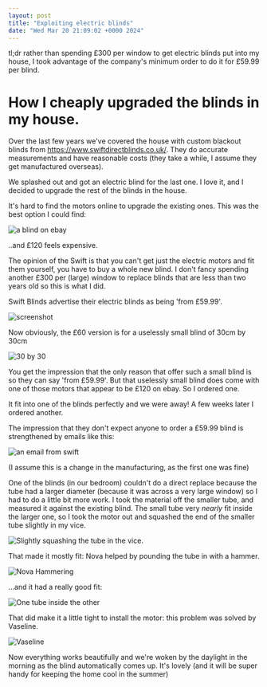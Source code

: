 ```yaml
---
layout: post
title: "Exploiting electric blinds"
date: "Wed Mar 20 21:09:02 +0000 2024"
---
```


tl;dr rather than spending £300 per window to get electric blinds put into my house, I took advantage of the company's minimum order to do it for £59.99 per blind. 

# How I cheaply upgraded the blinds in my house.

Over the last few years we've covered the house with custom blackout blinds from https://www.swiftdirectblinds.co.uk/.  They do accurate measurements and have reasonable costs (they take a while, I assume they get manufactured overseas).  

We splashed out and got an electric blind for the last one.  I love it, and I decided to upgrade the rest of the blinds in the house.  

It's hard to find the motors online to upgrade the existing ones. This was the best option I could find:

![a blind on ebay](/assets/images/ebay.png) 

..and £120 feels expensive. 

The opinion of the Swift is that you can't get just the electric motors and fit them yourself, you have to buy a whole new blind.  I don't fancy spending another £300 per (large) window to replace blinds that are less than two years old so this is what I did. 

Swift Blinds advertise their electric blinds as being 'from £59.99'. 

![screenshot](/assets/images/from60.png)

Now obviously, the £60 version is for a uselessly small blind of 30cm by 30cm 

![30 by 30](/assets/images/30by30.png)

You get the impression that the only reason that offer such a small blind is so they can say 'from £59.99'. But that uselessly small blind does come with one of those motors that appear to be £120 on ebay.  So I ordered one.  

It fit into one of the blinds perfectly and we were away! A few weeks later I ordered another. 

The impression that they don't expect anyone to order a £59.99 blind is strengthened by emails like this: 

![an email from swift](/assets/images/nodo30.png)

(I assume this is a change in the manufacturing, as the first one was fine) 

One of the blinds (in our bedroom) couldn't do a direct replace because the tube had a larger diameter (because it was across a very large window) so I had to do a little bit more work. I took the material off the smaller tube, and measured it against the existing blind. The small tube very _nearly_ fit inside the larger one, so I took the motor out and squashed the end of the smaller tube slightly in my vice. 

![Slightly squashing the tube in the vice.](/assets/images/vice.png)


That made it mostly fit: Nova helped by pounding the tube in with a hammer. 

![Nova Hammering](/assets/images/novahammer.png)

...and it had a really good fit: 

![One tube inside the other](/assets/images/goodfit.png)

That did make it a little tight to install the motor: this problem was solved by Vaseline.   

![Vaseline](/assets/images/vaseline.png)

Now everything works beautifully and we're woken by the daylight in the morning as the blind automatically comes up. It's lovely (and it will be super handy for keeping the home cool in the summer)  


